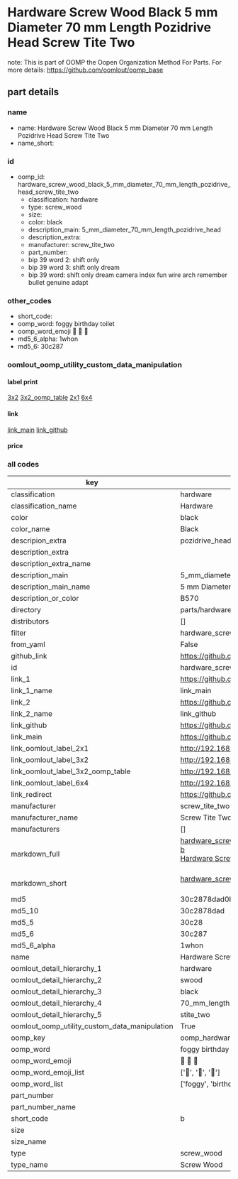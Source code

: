 # Hardware Screw Wood Black 5 mm Diameter 70 mm Length Pozidrive Head Screw Tite Two  

note: This is part of OOMP the Oopen Organization Method For Parts. For more details: https://github.com/oomlout/oomp_base

##  part details
  







### name
* name: Hardware Screw Wood Black 5 mm Diameter 70 mm Length Pozidrive Head Screw Tite Two
* name_short: 
### id
* oomp_id: hardware_screw_wood_black_5_mm_diameter_70_mm_length_pozidrive_head_screw_tite_two
  * classification: hardware
  * type: screw_wood
  * size: 
  * color: black
  * description_main: 5_mm_diameter_70_mm_length_pozidrive_head
  * description_extra: 
  * manufacturer: screw_tite_two
  * part_number: 
  * bip 39 word 2: shift only
  * bip 39 word 3: shift only dream
  * bip 39 word: shift only dream camera index fun wire arch remember bullet genuine adapt

### other_codes
* short_code: 
* oomp_word: foggy birthday toilet
* oomp_word_emoji :foggy: :birthday: :toilet:
* md5_6_alpha: 1whon
* md5_6: 30c287






### oomlout_oomp_utility_custom_data_manipulation
#### label print
[3x2](http://192.168.1.245:1112/?label=oomp%201whon)
[3x2_oomp_table](http://192.168.1.108:1112/?label=oomp%201whon)
[2x1](http://192.168.1.242:1112/?label=oomp%201whon)
[6x4](http://192.168.1.55:1112/?label=oomp%201whon)    

#### link

[link_main](https://github.com/oomlout/oomlout_oomp_version_1_messy/tree/main/parts/hardware_screw_wood_black_5_mm_diameter_70_mm_length_pozidrive_head_screw_tite_two) [link_github](https://github.com/oomlout/oomlout_oomp_version_1_messy/tree/main/parts/hardware_screw_wood_black_5_mm_diameter_70_mm_length_pozidrive_head_screw_tite_two)                             

#### price







### all codes 
| key | value |  
| --- | --- |  
| classification | hardware |  
| classification_name | Hardware |  
| color | black |  
| color_name | Black |  
| descripion_extra | pozidrive_head |  
| description_extra |  |  
| description_extra_name |  |  
| description_main | 5_mm_diameter_70_mm_length_pozidrive_head |  
| description_main_name | 5 mm Diameter 70 mm Length Pozidrive Head |  
| description_or_color | B570 |  
| directory | parts/hardware_screw_wood_black_5_mm_diameter_70_mm_length_pozidrive_head_screw_tite_two |  
| distributors | [] |  
| filter | hardware_screw |  
| from_yaml | False |  
| github_link | https://github.com/oomlout/oomlout_oomp_part_src/tree/main/parts/hardware_screw_wood_black_5_mm_diameter_70_mm_length_pozidrive_head_screw_tite_two |  
| id | hardware_screw_wood_black_5_mm_diameter_70_mm_length_pozidrive_head_screw_tite_two |  
| link_1 | https://github.com/oomlout/oomlout_oomp_version_1_messy/tree/main/parts/hardware_screw_wood_black_5_mm_diameter_70_mm_length_pozidrive_head_screw_tite_two |  
| link_1_name | link_main |  
| link_2 | https://github.com/oomlout/oomlout_oomp_version_1_messy/tree/main/parts/hardware_screw_wood_black_5_mm_diameter_70_mm_length_pozidrive_head_screw_tite_two |  
| link_2_name | link_github |  
| link_github | https://github.com/oomlout/oomlout_oomp_version_1_messy/tree/main/parts/hardware_screw_wood_black_5_mm_diameter_70_mm_length_pozidrive_head_screw_tite_two |  
| link_main | https://github.com/oomlout/oomlout_oomp_version_1_messy/tree/main/parts/hardware_screw_wood_black_5_mm_diameter_70_mm_length_pozidrive_head_screw_tite_two |  
| link_oomlout_label_2x1 | http://192.168.1.242:1112/?label=oomp%201whon |  
| link_oomlout_label_3x2 | http://192.168.1.245:1112/?label=oomp%201whon |  
| link_oomlout_label_3x2_oomp_table | http://192.168.1.108:1112/?label=oomp%201whon |  
| link_oomlout_label_6x4 | http://192.168.1.55:1112/?label=oomp%201whon |  
| link_redirect | https://github.com/oomlout/oomlout_oomp_version_1_messy/tree/main/parts/hardware_screw_wood_black_5_mm_diameter_70_mm_length_pozidrive_head_screw_tite_two |  
| manufacturer | screw_tite_two |  
| manufacturer_name | Screw Tite Two |  
| manufacturers | [] |  
| markdown_full | [hardware_screw_wood_black_5_mm_diameter_70_mm_length_pozidrive_head_screw_tite_two](none)<br>[b](none)<br>[Hardware Screw Wood Black 5 Mm Diameter 70 Mm Length Pozidrive Head Screw Tite Two](none)<br><br> |  
| markdown_short | [hardware_screw_wood_black_5_mm_diameter_70_mm_length_pozidrive_head_screw_tite_two](none)<br><br> |  
| md5 | 30c2878dad0b1f857839620a8526c62e |  
| md5_10 | 30c2878dad |  
| md5_5 | 30c28 |  
| md5_6 | 30c287 |  
| md5_6_alpha | 1whon |  
| name | Hardware Screw Wood Black 5 mm Diameter 70 mm Length Pozidrive Head Screw Tite Two |  
| oomlout_detail_hierarchy_1 | hardware |  
| oomlout_detail_hierarchy_2 | swood |  
| oomlout_detail_hierarchy_3 | black |  
| oomlout_detail_hierarchy_4 | 70_mm_length |  
| oomlout_detail_hierarchy_5 | stite_two |  
| oomlout_oomp_utility_custom_data_manipulation | True |  
| oomp_key | oomp_hardware_screw_wood_black_5_mm_diameter_70_mm_length_pozidrive_head_screw_tite_two |  
| oomp_word | foggy birthday toilet |  
| oomp_word_emoji | :foggy: :birthday: :toilet: |  
| oomp_word_emoji_list | [':foggy:', ':birthday:', ':toilet:'] |  
| oomp_word_list | ['foggy', 'birthday', 'toilet'] |  
| part_number |  |  
| part_number_name |  |  
| short_code | b |  
| size |  |  
| size_name |  |  
| type | screw_wood |  
| type_name | Screw Wood |  
